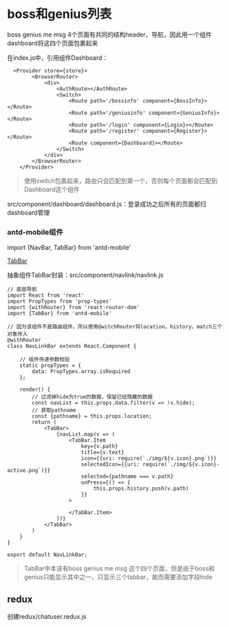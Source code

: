 # boss和genius列表

boss genius me msg 4个页面有共同的结构header，导航，因此用一个组件dashboard将这四个页面包裹起来

在index.js中，引用组件Dashboard：

	  <Provider store={store}>
	        <BrowserRouter>
	            <div>
	                <AuthRoute></AuthRoute>
	                <Switch>
	                    <Route path='/bossinfo' component={BossInfo}></Route>
	                    <Route path='/geniusinfo' component={GeniusInfo}></Route>
	                    <Route path='/login' component={Login}></Route>
	                    <Route path='/register' component={Register}></Route>
	                    <Route component={Dashboard}></Route>
	                </Switch>
	            </div>
	        </BrowserRouter>
	    </Provider>
	    
> 使用switch包裹起来，路由只会匹配到第一个，否则每个页面都会匹配到Dashboard这个组件	    

src/component/dashboard/dashboard.js：登录成功之后所有的页面都归dashboard管理


### antd-mobile组件

import {NavBar, TabBar} from 'antd-mobile'

[TabBar](https://mobile.ant.design/components/tab-bar-cn/)

抽象组件TabBar封装：src/component/navlink/navlink.js

	// 底部导航
	import React from 'react'
	import PropTypes from 'prop-types'
	import {withRouter} from 'react-router-dom'
	import {TabBar} from 'antd-mobile'
	
	// 因为该组件不是路由组件，所以使用@witchRouter将location，history，match三个对象传入
	@withRouter
	class NavLinkBar extends React.Component {
	
	    // 组件传递参数校验
	    static propTypes = {
	        data: PropTypes.array.isRequired
	    };
	
	    render() {
	        // 过滤掉hide为true的数据，保留已经隐藏的数据
	        const navList = this.props.data.filter(v => !v.hide);
	        // 获取pathname
	        const {pathname} = this.props.location;
	        return (
	            <TabBar>
	                {navList.map(v => (
	                    <TabBar.Item
	                        key={v.path}
	                        title={v.text}
	                        icon={{uri: require(`./img/${v.icon}.png`)}}
	                        selectedIcon={{uri: require(`./img/${v.icon}-active.png`)}}
	                        selected={pathname === v.path}
	                        onPress={() => {
	                            this.props.history.push(v.path)
	                        }}
	                    >
	
	                    </TabBar.Item>
	                ))}
	            </TabBar>
	        )
	    }
	}
	
	export default NavLinkBar;

> TabBar中本该有boss genius me msg 这个四个页面，但是由于boss和genius只能显示其中之一，只显示三个tabbar，故而需要添加字段hide


## redux

创建redux/chatuser.redux.js









